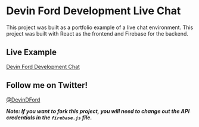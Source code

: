 # Devin Ford Development Live Chat
This project was built as a portfolio example of a live chat environment. This project was built with React as the frontend and Firebase for the backend.

## Live Example
[Devin Ford Development Chat](https://chat.devinford.dev)

## Follow me on Twitter!
[@DevinDFord](https://twitter.com/devindford)

**_Note: If you want to fork this project, you will need to change out the API credentials in the `firebase.js` file._**

